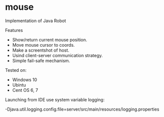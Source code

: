# mouse
Implementation of Java Robot

Features
- Show/return current mouse position.
- Move mouse cursor to coords.
- Make a screentshot of host.
- Usind client-server communication strategy.
- Simple fail-safe mechanism.


Tested on:
- Windows 10
- Ubintu
- Cent OS 6, 7


Launching from IDE use system variable logging:

\-Djava.util.logging.config.file=server/src/main/resources/logging.properties
